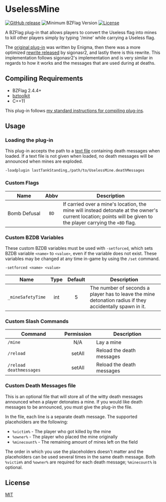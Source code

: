 # UselessMine

[![GitHub release](https://img.shields.io/github/release/allejo/UselessMine.svg)](https://github.com/allejo/UselessMine/releases/latest)
![Minimum BZFlag Version](https://img.shields.io/badge/BZFlag-v2.4.4+-blue.svg)
[![License](https://img.shields.io/github/license/allejo/UselessMine.svg)](https://github.com/allejo/UselessMine/blob/master/LICENSE.md)

A BZFlag plug-in that allows players to convert the Useless flag into mines to kill other players simply by typing '/mine' while carrying a Useless flag.

The [original plug-in](http://forums.bzflag.org/viewtopic.php?f=79&t=10340&p=103683) was written by Enigma, then there was a more optimized [rewrite released](http://forums.bzflag.org/viewtopic.php?f=79&t=17630) by sigonasr2, and lastly there is this rewrite. This implementation follows sigonasr2's implementation and is very similar in regards to how it works and the messages that are used during at deaths.

## Compiling Requirements

- BZFlag 2.4.4+
- [bztoolkit](https://github.com/allejo/bztoolkit)
- C++11

This plug-in follows [my standard instructions for compiling plug-ins](https://github.com/allejo/docs.allejo.io/wiki/BZFlag-Plug-in-Distribution).

## Usage

### Loading the plug-in

This plug-in accepts the path to a [text file](https://github.com/allejo/UselessMine/blob/master/UselessMine.deathMessages) containing death messages when loaded. If a text file is not given when loaded, no death messages will be announced when mines are exploded.

```
-loadplugin lastTankStanding,/path/to/UselessMine.deathMessages
```

### Custom Flags

| Name | Abbv | Description |
| ---- | :--: | ----------- |
| Bomb&nbsp;Defusal | `BD` | If carried over a mine's location, the mine will instead detonate at the owner's current location; points will be given to the player carrying the `+BD` flag. |

### Custom BZDB Variables

These custom BZDB variables must be used with `-setforced`, which sets BZDB variable `<name>` to `<value>`, even if the variable does not exist. These variables may be changed at any time in-game by using the `/set` command.

```
-setforced <name> <value>
```

| Name | Type | Default | Description |
| ---- | :--: | :-----: | ----------- |
| `_mineSafetyTime` | int | 5 | The number of seconds a player has to leave the mine detonation radius if they accidentally spawn in it. |

### Custom Slash Commands

| Command | Permission | Description |
| ------- | :--------: | ----------- |
| `/mine` | N/A | Lay a mine |
| `/reload` | setAll | Reload the death messages |
| `/reload deathmessages` | setAll | Reload the death messages |

### Custom Death Messages file

This is an optional file that will store all of the witty death messages announced when a player detonates a mine. If you would like death messages to be announced, you must give the plug-in the file.

In the file, each line is a separate death message. The supported placeholders are the following:

- `%victim%` - The player who got killed by the mine
- `%owner%` - The player who placed the mine originally
- `%minecount%` - The remaining amount of mines left on the field

The order in which you use the placeholders doesn't matter and the placeholders can be used several times in the same death message. Both `%victim%` and `%owner%` are required for each death message; `%minecount%` is optional.

## License

[MIT](https://github.com/allejo/UselessMine/blob/master/LICENSE.md)
